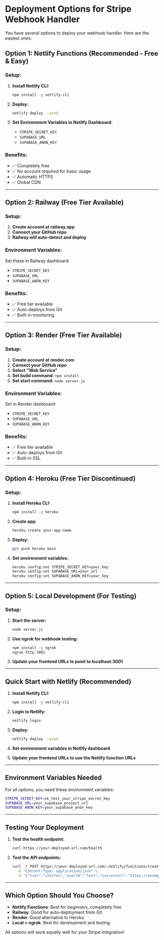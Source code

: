 # Deployment Options for Stripe Webhook Handler

You have several options to deploy your webhook handler. Here are the easiest ones:

## Option 1: Netlify Functions (Recommended - Free & Easy)

### Setup:
1. **Install Netlify CLI:**
   ```bash
   npm install -g netlify-cli
   ```

2. **Deploy:**
   ```bash
   netlify deploy --prod
   ```

3. **Set Environment Variables in Netlify Dashboard:**
   - `STRIPE_SECRET_KEY`
   - `SUPABASE_URL`
   - `SUPABASE_ANON_KEY`

### Benefits:
- ✅ Completely free
- ✅ No account required for basic usage
- ✅ Automatic HTTPS
- ✅ Global CDN

---

## Option 2: Railway (Free Tier Available)

### Setup:
1. **Create account at railway.app**
2. **Connect your GitHub repo**
3. **Railway will auto-detect and deploy**

### Environment Variables:
Set these in Railway dashboard:
- `STRIPE_SECRET_KEY`
- `SUPABASE_URL`
- `SUPABASE_ANON_KEY`

### Benefits:
- ✅ Free tier available
- ✅ Auto-deploys from Git
- ✅ Built-in monitoring

---

## Option 3: Render (Free Tier Available)

### Setup:
1. **Create account at render.com**
2. **Connect your GitHub repo**
3. **Select "Web Service"**
4. **Set build command:** `npm install`
5. **Set start command:** `node server.js`

### Environment Variables:
Set in Render dashboard:
- `STRIPE_SECRET_KEY`
- `SUPABASE_URL`
- `SUPABASE_ANON_KEY`

### Benefits:
- ✅ Free tier available
- ✅ Auto-deploys from Git
- ✅ Built-in SSL

---

## Option 4: Heroku (Free Tier Discontinued)

### Setup:
1. **Install Heroku CLI:**
   ```bash
   npm install -g heroku
   ```

2. **Create app:**
   ```bash
   heroku create your-app-name
   ```

3. **Deploy:**
   ```bash
   git push heroku main
   ```

4. **Set environment variables:**
   ```bash
   heroku config:set STRIPE_SECRET_KEY=your_key
   heroku config:set SUPABASE_URL=your_url
   heroku config:set SUPABASE_ANON_KEY=your_key
   ```

---

## Option 5: Local Development (For Testing)

### Setup:
1. **Start the server:**
   ```bash
   node server.js
   ```

2. **Use ngrok for webhook testing:**
   ```bash
   npm install -g ngrok
   ngrok http 3001
   ```

3. **Update your frontend URLs to point to localhost:3001**

---

## Quick Start with Netlify (Recommended)

1. **Install Netlify CLI:**
   ```bash
   npm install -g netlify-cli
   ```

2. **Login to Netlify:**
   ```bash
   netlify login
   ```

3. **Deploy:**
   ```bash
   netlify deploy --prod
   ```

4. **Set environment variables in Netlify dashboard**

5. **Update your frontend URLs to use the Netlify function URLs**

---

## Environment Variables Needed

For all options, you need these environment variables:

```bash
STRIPE_SECRET_KEY=sk_test_your_stripe_secret_key
SUPABASE_URL=your_supabase_project_url
SUPABASE_ANON_KEY=your_supabase_anon_key
```

---

## Testing Your Deployment

1. **Test the health endpoint:**
   ```bash
   curl https://your-deployed-url.com/health
   ```

2. **Test the API endpoints:**
   ```bash
   curl -X POST https://your-deployed-url.com/.netlify/functions/create-checkout-session \
     -H "Content-Type: application/json" \
     -d '{"tier":"starter","userId":"test","successUrl":"https://example.com","cancelUrl":"https://example.com"}'
   ```

---

## Which Option Should You Choose?

- **Netlify Functions**: Best for beginners, completely free
- **Railway**: Good for auto-deployment from Git
- **Render**: Good alternative to Heroku
- **Local + ngrok**: Best for development and testing

All options will work equally well for your Stripe integration! 